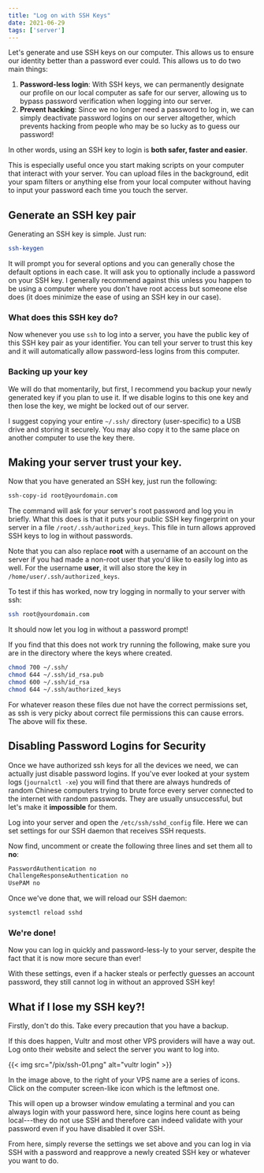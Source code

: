 ```yaml
---
title: "Log on with SSH Keys"
date: 2021-06-29
tags: ['server']
---
```

Let\'s generate and use SSH keys on our computer. This allows us to
ensure our identity better than a password ever could. This allows us to
do two main things:

1.  **Password-less login**: With SSH keys, we can permanently designate
    our profile on our local computer as safe for our server, allowing
    us to bypass password verification when logging into our server.
2.  **Prevent hacking**: Since we no longer need a password to log in,
    we can simply deactivate password logins on our server altogether,
    which prevents hacking from people who may be so lucky as to guess
    our password!

In other words, using an SSH key to login is **both safer, faster and
easier**.

This is especially useful once you start making scripts on your computer
that interact with your server. You can upload files in the background,
edit your spam filters or anything else from your local computer without
having to input your password each time you touch the server.

## Generate an SSH key pair

Generating an SSH key is simple. Just run:

```sh
ssh-keygen
```

It will prompt you for several options and you can generally chose the
default options in each case. It will ask you to optionally include a
password on your SSH key. I generally recommend against this unless you
happen to be using a computer where you don\'t have root access but
someone else does (it does minimize the ease of using an SSH key in our
case).

### What does this SSH key do?

Now whenever you use `ssh` to log into a server, you have the public key
of this SSH key pair as your identifier. You can tell your server to
trust this key and it will automatically allow password-less logins from
this computer.

### Backing up your key

We will do that momentarily, but first, I recommend you backup your
newly generated key if you plan to use it. If we disable logins to this
one key and then lose the key, we might be locked out of our server.

I suggest copying your entire `~/.ssh/` directory (user-specific) to a
USB drive and storing it securely. You may also copy it to the same
place on another computer to use the key there.

## Making your server trust your key.

Now that you have generated an SSH key, just run the following:

```sh
ssh-copy-id root@yourdomain.com
```

The command will ask for your server\'s root password and log you in
briefly. What this does is that it puts your public SSH key fingerprint
on your server in a file `/root/.ssh/authorized_keys`. This file in turn
allows approved SSH keys to log in without passwords.

Note that you can also replace **root** with a username of an account on
the server if you had made a non-root user that you\'d like to easily
log into as well. For the username **user**, it will also store the key
in `/home/user/.ssh/authorized_keys`.

To test if this has worked, now try logging in normally to your server
with ssh:

```sh
ssh root@yourdomain.com
```

It should now let you log in without a password prompt!

If you find that this does not work try running the following, make sure
you are in the directory where the keys where created.

```sh
chmod 700 ~/.ssh/
chmod 644 ~/.ssh/id_rsa.pub
chmod 600 ~/.ssh/id_rsa
chmod 644 ~/.ssh/authorized_keys
```

For whatever reason these files due not have the correct permissions
set, as ssh is very picky about correct file permissions this can cause
errors. The above will fix these.

## Disabling Password Logins for Security

Once we have authorized ssh keys for all the devices we need, we can
actually just disable password logins. If you\'ve ever looked at your
system logs (`journalctl -xe`) you will find that there are always
hundreds of random Chinese computers trying to brute force every server
connected to the internet with random passwords. They are usually
unsuccessful, but let\'s make it **impossible** for them.

Log into your server and open the `/etc/ssh/sshd_config` file. Here we
can set settings for our SSH daemon that receives SSH requests.

Now find, uncomment or create the following three lines and set them all
to **no**:

```sh
PasswordAuthentication no
ChallengeResponseAuthentication no
UsePAM no
```

Once we\'ve done that, we will reload our SSH daemon:

```sh
systemctl reload sshd
```

### We\'re done!

Now you can log in quickly and password-less-ly to your server, despite
the fact that it is now more secure than ever!

With these settings, even if a hacker steals or perfectly guesses an
account password, they still cannot log in without an approved SSH key!

## What if I lose my SSH key?!

Firstly, don\'t do this. Take every precaution that you have a backup.

If this does happen, Vultr and most other VPS providers will have a way
out. Log onto their website and select the server you want to log into.

{{< img src="/pix/ssh-01.png" alt="vultr login" >}}

In the image above, to the right of your VPS name are a series of icons.
Click on the computer screen-like icon which is the leftmost one.

This will open up a browser window emulating a terminal and you can
always login with your password here, since logins here count as being
local---they do not use SSH and therefore can indeed validate with
your password even if you have disabled it over SSH.

From here, simply reverse the settings we set above and you can log in
via SSH with a password and reapprove a newly created SSH key or
whatever you want to do.
